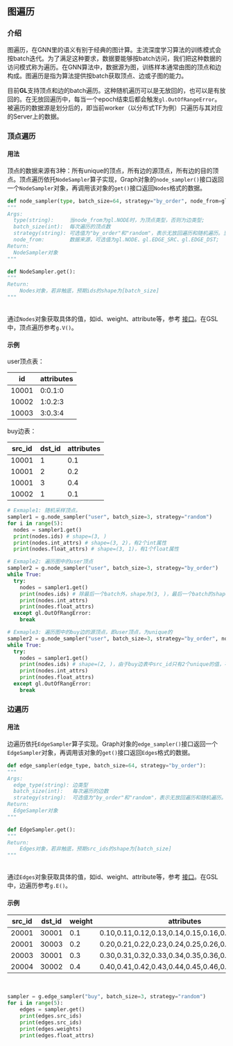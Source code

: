 ## 图遍历

<a name="pLeth"></a>
### 介绍
图遍历，在GNN里的语义有别于经典的图计算。主流深度学习算法的训练模式会按batch迭代。为了满足这种要求，数据要能够按batch访问，我们把这种数据的访问模式称为遍历。在GNN算法中，数据源为图，训练样本通常由图的顶点和边构成。图遍历是指为算法提供按batch获取顶点、边或子图的能力。

目前**GL**支持顶点和边的batch遍历。这种随机遍历可以是无放回的，也可以是有放回的。在无放回遍历中，每当一个epoch结束后都会触发`gl.OutOfRangeError`。被遍历的数据源是划分后的，即当前worker（以分布式TF为例）只遍历与其对应的Server上的数据。

<a name="Fj1gp"></a>
### 顶点遍历
<a name="HEDng"></a>
#### 用法
顶点的数据来源有3种：所有unique的顶点，所有边的源顶点，所有边的目的顶点。顶点遍历依托`NodeSampler`算子实现，Graph对象的`node_sampler()`接口返回一个`NodeSampler`对象，再调用该对象的`get()`接口返回`Nodes`格式的数据。

```python
def node_sampler(type, batch_size=64, strategy="by_order", node_from=gl.NODE):
"""
Args:
  type(string):     当node_from为gl.NODE时，为顶点类型，否则为边类型;
  batch_size(int):  每次遍历的顶点数
  strategy(string): 可选值为"by_order"和"random"，表示无放回遍历和随机遍历。当为"by_order"时，若触底后不足batch_size，则返回实际数量，若实际数量为0，则触发gl.OutOfRangeError
  node_from:        数据来源，可选值为gl.NODE、gl.EDGE_SRC、gl.EDGE_DST;
Return:
  NodeSampler对象
"""
```


```python
def NodeSampler.get():
"""
Return:
    Nodes对象，若非触底，预期ids的shape为[batch_size]
"""
```

<br />通过`Nodes`对象获取具体的值，如id、weight、attribute等，参考 [接口](graph_query.md#数据查询)。在GSL中，顶点遍历参考`g.V()`。<br />

<a name="aNB50"></a>
#### 示例

user顶点表：<br />

| id | attributes |
| --- | --- |
| 10001 | 0:0.1:0 |
| 10002 | 1:0.2:3 |
| 10003 | 3:0.3:4 |


buy边表：<br />

| src_id | dst_id  | attributes |
| --- | --- | --- |
| 10001 | 1 | 0.1 |
| 10001 | 2 | 0.2 |
| 10001 | 3 | 0.4 |
| 10002 | 1 | 0.1 |


```python
# Exmaple1: 随机采样顶点。
sampler1 = g.node_sampler("user", batch_size=3, strategy="random")
for i in range(5):
  nodes = sampler1.get()
  print(nodes.ids) # shape=(3, )
  print(nodes.int_attrs) # shape=(3, 2)，有2个int属性
  print(nodes.float_attrs) # shape=(3, 1)，有1个float属性

# Exmaple2: 遍历图中的user顶点
sampler2 = g.node_sampler("user", batch_size=3, strategy="by_order")
while True:
  try:
    nodes = sampler1.get()
    print(nodes.ids) # 除最后一个batch外，shape为(3, )，最后一个batch的shape为剩余的id数
    print(nodes.int_attrs)
    print(nodes.float_attrs)
  except gl.OutOfRangError:
    break

# Exmaple3: 遍历图中的buy边的源顶点，即user顶点，为unique的
sampler2 = g.node_sampler("user", batch_size=3, strategy="by_order", node_from=gl.EDGE_SRC)
while True:
  try:
    nodes = sampler1.get()
    print(nodes.ids) # shape=(2, )，由于buy边表中src_id只有2个unique的值，不满batch_size 3，因此这个循环只进行了一次
    print(nodes.int_attrs)
    print(nodes.float_attrs)
  except gl.OutOfRangError:
    break
```


<a name="8lRI5"></a>
### 边遍历
<a name="EWBuj"></a>
#### 用法
边遍历依托`EdgeSampler`算子实现。Graph对象的`edge_sampler()`接口返回一个`EdgeSampler`对象，再调用该对象的`get()`接口返回`Edges`格式的数据。

```python
def edge_sampler(edge_type, batch_size=64, strategy="by_order"):
"""
Args:
  edge_type(string): 边类型
  batch_size(int):   每次遍历的边数
  strategy(string):  可选值为"by_order"和"random"，表示无放回遍历和随机遍历。当为"by_order"时，若触底后不足batch_size，则返回实际数量，若实际数量为0，则触发gl.OutOfRangeError
Return:
  EdgeSampler对象
"""
```

```python
def EdgeSampler.get():
"""
Return:
    Edges对象，若非触底，预期src_ids的shape为[batch_size]
"""
```

<br />通过`Edges`对象获取具体的值，如id、weight、attribute等，参考 [接口](graph_query.md#数据查询)。在GSL中，边遍历参考`g.E()`。<br />

<a name="RVPmZ"></a>
#### 示例<br />

| src_id | dst_id | weight | attributes |
| --- | --- | --- | --- |
| 20001 | 30001 | 0.1 | 0.10,0.11,0.12,0.13,0.14,0.15,0.16,0.17,0.18,0.19 |
| 20001 | 30003 | 0.2 | 0.20,0.21,0.22,0.23,0.24,0.25,0.26,0.27,0.28,0.29 |
| 20003 | 30001 | 0.3 | 0.30,0.31,0.32,0.33,0.34,0.35,0.36,0.37,0.38,0.39 |
| 20004 | 30002 | 0.4 | 0.40,0.41,0.42,0.43,0.44,0.45,0.46,0.47,0.48,0.49 |

<br />

```python
sampler = g.edge_sampler("buy", batch_size=3, strategy="random")
for i in range(5):
    edges = sampler.get()
    print(edges.src_ids)
    print(edges.src_ids)
    print(edges.weights)
    print(edges.float_attrs)
```

<br />

